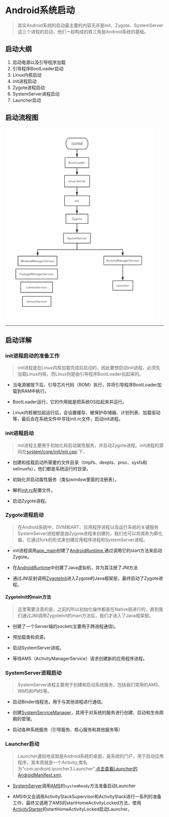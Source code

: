 # Android系统启动

> 其实Android系统的启动最主要的内容无非是init、Zygote、SystemServer这三个进程的启动，他们一起构成的铁三角是Android系统的基础。

## 启动大纲

1. 启动电源以及引导程序加载
2. 引导程序BootLoader启动
3. Linux内核启动
4. init进程启动
5. Zygote进程启动
6. SystemServer进程启动
7. Launcher启动

## 启动流程图

![](../img/systemstart.png)

---

## 启动详解

### init进程启动的准备工作

> init进程是在Linux内核加载完成后启动的，因此要想启动init进程，必须先加载Linux内核，而Linux则是由引导程序BootLoader拉起来的。

* 当电源被按下后，引导芯片代码（ROM）执行，并将引导程序BootLoader加载到RAM中执行。

* BootLoader运行，它的作用就是把系统OS拉起来并运行。

* Linux内核被拉起运行后，会设置缓存、被保护存储器、计划列表、加载驱动等，最后会在系统文件中寻找init.rc文件，启动init进程。

### init进程启动

> init进程主要用于初始化和启动属性服务，并启动Zygote进程。init进程的源码在[system/core/init/init.cpp](http://androidxref.com/9.0.0_r3/xref/system/core/init/init.cpp)`下。

* 创建和挂载启动所需要的文件目录（tmpfs、devpts、proc、sysfs和selinuxfs），他们都是系统运行时目录。

* 初始化并启动属性服务（类似window里面的注册表）。

* 解析[init.rc](http://androidxref.com/9.0.0_r3/xref/system/core/rootdir/init.rc)配置文件。

* 启动Zygote进程。

### Zygote进程启动

> 在Android系统中，DVM和ART、应用程序进程以及运行系统的关键服务SystemServer进程都是由Zygote进程来创建的，我们也可以将其称为孵化器。它通过fork的形式来创建应用程序进程和SystemServer进程。

* init进程调用[app_main](http://androidxref.com/9.0.0_r3/xref/frameworks/base/cmds/app_process/app_main.cpp)创建了[AndroidRuntime](http://androidxref.com/9.0.0_r3/xref/frameworks/base/core/jni/AndroidRuntime.cpp),通过调用它的start方法来启动Zygote。

* 在[AndroidRuntime](http://androidxref.com/9.0.0_r3/xref/frameworks/base/core/jni/AndroidRuntime.cpp)中创建了Java虚拟机，并为其注册了JNI方法

* 通过JNI反射调用[ZygoteInit](http://androidxref.com/9.0.0_r3/xref/frameworks/base/core/java/com/android/internal/os/ZygoteInit.java)进入Zygote的Java框架层，最终启动了Zygote进程。

#### ZygoteInit的main方法

> 这里需要注意的是，之前的所以初始化操作都是在Native层进行的，直到我们通过JNI调用ZygoteInit的main方法后，我们才进入了Java框架层。

* 创建了一个Server端的socket(主要用于跨进程通信)。

* 预加载类和资源。

* 启动SystemServer进程。

* 等待AMS（ActivityManagerService）请求创建新的应用程序进程。

### SystemServer进程启动

> SystemServer进程主要用于创建和启动系统服务，包括我们常用的AMS、WMS和PMS等。

* 启动Binder线程池，用于与其他进程进行通信。

* 创建[SystemServiceManager](http://androidxref.com/9.0.0_r3/xref/frameworks/base/services/core/java/com/android/server/SystemServiceManager.java)，其用于对系统的服务进行创建、启动和生命周期的管理。

* 启动各种系统服务（引导服务、核心服务和其他服务等）

### Launcher启动

> Launcher通俗地说就是Android系统的桌面，是系统的门户，用于启动应用程序，其本质就是一个Activity,类名为"com.android.launcher3.Launcher",[点击查看Launcher的AndroidManifest.xml](http://androidxref.com/9.0.0_r3/xref/packages/apps/Launcher3/AndroidManifest.xml)。

* [SystemServer](http://androidxref.com/9.0.0_r3/xref/frameworks/base/services/java/com/android/server/SystemServer.java)调用[AMS](http://androidxref.com/9.0.0_r3/xref/frameworks/base/services/core/java/com/android/server/am/ActivityManagerService.java#15122)的`systemReady`方法准备启动Launcher

* AMS中又会调用ActivityStackSupervisor和ActivityStack进行一系列的准备工作，最终又调用了AMS的startHomeActivityLocked方法，使用[ActivityStarter](http://androidxref.com/9.0.0_r3/xref/frameworks/base/services/core/java/com/android/server/am/ActivityStarter.java)的startHomeActivityLocked启动Launcher。





